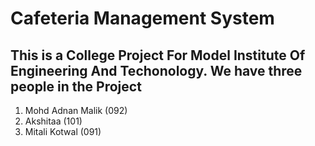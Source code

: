 # Cafeteria Management System
This is a College Project For Model Institute Of Engineering And Techonology.
We have three people in the Project
-
1. Mohd Adnan Malik (092)
2. Akshitaa (101)
3. Mitali Kotwal (091)
